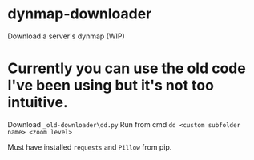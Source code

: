 # dynmap-downloader
Download a server's dynmap (WIP)

# **Currently you can use the old code I've been using but it's not too intuitive.**
Download `_old-downloader\dd.py`
Run from cmd `dd <custom subfolder name> <zoom level>`

Must have installed `requests` and `Pillow` from pip.

